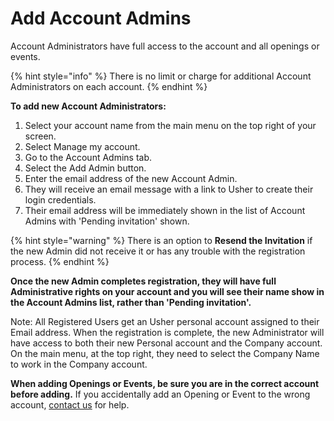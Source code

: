 # Add Account Admins

Account Administrators have full access to the account and all openings or events.

{% hint style="info" %}
There is no limit or charge for additional Account Administrators on each account.
{% endhint %}

**To add new Account Administrators:**

1. Select your account name from the main menu on the top right of your screen.
2. Select Manage my account.
3. Go to the Account Admins tab.
4. Select the Add Admin button.
5. Enter the email address of the new Account Admin.
6. They will receive an email message with a link to Usher to create their login credentials.
7. Their email address will be immediately shown in the list of Account Admins with 'Pending invitation' shown.

{% hint style="warning" %}
There is an option to **Resend the Invitation** if the new Admin did not receive it or has any trouble with the registration process.
{% endhint %}

**Once the new Admin completes registration, they will have full Administrative rights on your account and you will see their name show in the Account Admins list, rather than 'Pending invitation'.**

Note: All Registered Users get an Usher personal account assigned to their Email address. When the registration is complete, the new Administrator will have access to both their new Personal account and the Company account. On the main menu, at the top right, they need to select the Company Name to work in the Company account.

**When adding Openings or Events, be sure you are in the correct account before adding.** If you accidentally add an Opening or Event to the wrong account, [contact us](https://usher.events/contact) for help.

